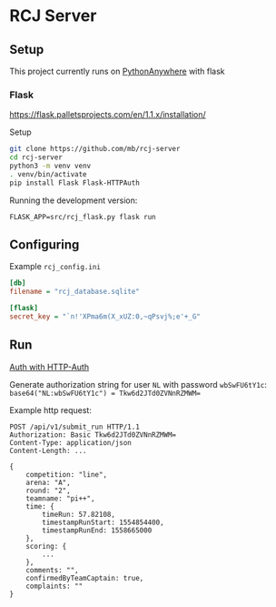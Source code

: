 # RCJ Server

## Setup

This project currently runs on [PythonAnywhere](https://pythonanywhere.com) with flask

### Flask

https://flask.palletsprojects.com/en/1.1.x/installation/

Setup

```bash
git clone https://github.com/mb/rcj-server
cd rcj-server
python3 -m venv venv
. venv/bin/activate
pip install Flask Flask-HTTPAuth
```

Running the development version:

```
FLASK_APP=src/rcj_flask.py flask run
```

## Configuring

Example `rcj_config.ini`

```ini
[db]
filename = "rcj_database.sqlite"

[flask]
secret_key = "`n!'XPma6m(X_xUZ:0,~qPsvj%;e'+_G"
```

## Run

[Auth with HTTP-Auth](https://de.wikipedia.org/wiki/HTTP-Authentifizierung#Basic_Authentication)

Generate authorization string for user `NL` with password `wbSwFU6tY1c`: `base64("NL:wbSwFU6tY1c") = Tkw6d2JTd0ZVNnRZMWM=`

Example http request:


```
POST /api/v1/submit_run HTTP/1.1
Authorization: Basic Tkw6d2JTd0ZVNnRZMWM=
Content-Type: application/json
Content-Length: ...

{
    competition: "line",
    arena: "A",
    round: "2",
    teamname: "pi++",
    time: {
        timeRun: 57.82108,
        timestampRunStart: 1554854400,
        timestampRunEnd: 1558665000
    },
    scoring: {
    	...
    },
    comments: "",
    confirmedByTeamCaptain: true,
    complaints: ""
}
```
